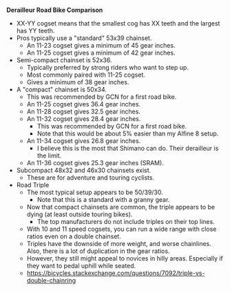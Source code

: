 **Derailleur Road Bike Comparison**

- XX-YY cogset means that the smallest cog has XX teeth and the largest
  has YY teeth.
- Pros typically use a "standard" 53x39 chainset.
  - An 11-23 cogset gives a minimum of 45 gear inches.
  - An 11-25 cogset gives a minimum of 42 gear inches.
- Semi-compact chainset is 52x36.
  - Typically preferred by strong riders who want to step up.
  - Most commonly paired with 11-25 cogset.
  - Gives a minimum of 38 gear inches.
- A "compact" chainset is 50x34.
  - This was recommended by GCN for a first road bike.
  - An 11-25 cogset gives 36.4 gear inches.
  - An 11-28 cogset gives 32.5 gear inches.
  - An 11-32 cogset gives 28.4 gear inches.
    - This was recommended by GCN for a first road bike.
    - Note that this would be about 5% easier than my Alfine 8 setup.
  - An 11-34 cogset gives 26.8 gear inches.
    - I believe this is the most that Shimano can do. Their derailleur
      is the limit.
  - An 11-36 cogset gives 25.3 gear inches (SRAM).
- Subcompact 48x32 and 46x30 chainsets exist.
  - These are for adventure and touring cyclists.
- Road Triple
  - The most typical setup appears to be 50/39/30.
    - Note that this is a standard with a granny gear.
  - Now that compact chainsets are common, the triple appears to be
    dying (at least outside touring bikes).
    - The top manufacturers do not include triples on their top lines.
  - With 10 and 11 speed cogsets, you can run a wide range with close
    ratios even on a double chainset.
  - Triples have the downside of more weight, and worse chainlines.
    Also, there is a lot of duplication in the gear ratios.
  - However, they still might appeal to novices in hilly areas.
    Especially if they want to pedal uphill while seated.
  - https://bicycles.stackexchange.com/questions/7092/triple-vs-double-chainring
